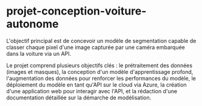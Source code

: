 # projet-conception-voiture-autonome
L'objectif principal est de concevoir un modèle de segmentation capable de classer chaque pixel d'une image capturée par une caméra embarquée dans la voiture via un API.

Le projet comprend plusieurs objectifs clés : le prétraitement des données (images et masques), la conception d'un modèle d'apprentissage profond, l'augmentation des données pour renforcer les performances du modèle, le déploiement du modèle en tant qu'API sur le cloud via Azure, la création d'une application web pour interagir avec l'API, et la rédaction d'une documentation détaillée sur la démarche de modélisation.
